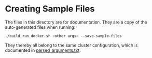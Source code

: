 # Creating Sample Files

The files in this directory are for documentation. They are a copy of the auto-generated files when running:

```bash
./build_run_docker.sh <other args> --save-sample-files
```

They thereby all belong to the same cluster configuration, which is documented in [parsed_arguments.txt](parsed_arguments.txt).
